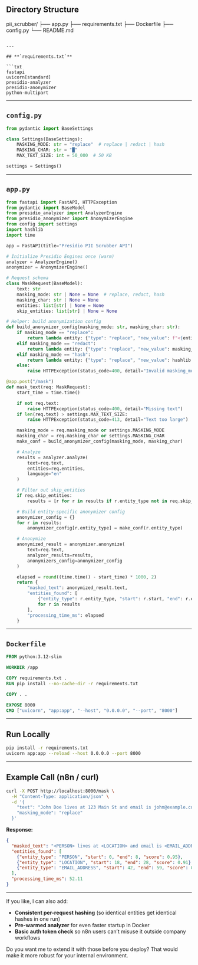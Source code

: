 ## **Directory Structure**


pii_scrubber/
  ├── app.py
  ├── requirements.txt
  ├── Dockerfile
  ├── config.py
  └── README.md
```

---

## **`requirements.txt`**

```txt
fastapi
uvicorn[standard]
presidio-analyzer
presidio-anonymizer
python-multipart
```

---

## **`config.py`**

```python
from pydantic import BaseSettings

class Settings(BaseSettings):
    MASKING_MODE: str = "replace"  # replace | redact | hash
    MASKING_CHAR: str = "█"
    MAX_TEXT_SIZE: int = 50_000  # 50 KB

settings = Settings()
```

---

## **`app.py`**

```python
from fastapi import FastAPI, HTTPException
from pydantic import BaseModel
from presidio_analyzer import AnalyzerEngine
from presidio_anonymizer import AnonymizerEngine
from config import settings
import hashlib
import time

app = FastAPI(title="Presidio PII Scrubber API")

# Initialize Presidio Engines once (warm)
analyzer = AnalyzerEngine()
anonymizer = AnonymizerEngine()

# Request schema
class MaskRequest(BaseModel):
    text: str
    masking_mode: str | None = None  # replace, redact, hash
    masking_char: str | None = None
    entities: list[str] | None = None
    skip_entities: list[str] | None = None

# Helper: build anonymization config
def build_anonymizer_config(masking_mode: str, masking_char: str):
    if masking_mode == "replace":
        return lambda entity: {"type": "replace", "new_value": f"<{entity}>"}
    elif masking_mode == "redact":
        return lambda entity: {"type": "replace", "new_value": masking_char * 6}
    elif masking_mode == "hash":
        return lambda entity: {"type": "replace", "new_value": hashlib.sha256(entity.encode()).hexdigest()}
    else:
        raise HTTPException(status_code=400, detail="Invalid masking_mode")

@app.post("/mask")
def mask_text(req: MaskRequest):
    start_time = time.time()

    if not req.text:
        raise HTTPException(status_code=400, detail="Missing text")
    if len(req.text) > settings.MAX_TEXT_SIZE:
        raise HTTPException(status_code=413, detail="Text too large")

    masking_mode = req.masking_mode or settings.MASKING_MODE
    masking_char = req.masking_char or settings.MASKING_CHAR
    make_conf = build_anonymizer_config(masking_mode, masking_char)

    # Analyze
    results = analyzer.analyze(
        text=req.text,
        entities=req.entities,
        language="en"
    )

    # Filter out skip_entities
    if req.skip_entities:
        results = [r for r in results if r.entity_type not in req.skip_entities]

    # Build entity-specific anonymizer config
    anonymizer_config = {}
    for r in results:
        anonymizer_config[r.entity_type] = make_conf(r.entity_type)

    # Anonymize
    anonymized_result = anonymizer.anonymize(
        text=req.text,
        analyzer_results=results,
        anonymizers_config=anonymizer_config
    )

    elapsed = round((time.time() - start_time) * 1000, 2)
    return {
        "masked_text": anonymized_result.text,
        "entities_found": [
            {"entity_type": r.entity_type, "start": r.start, "end": r.end, "score": r.score}
            for r in results
        ],
        "processing_time_ms": elapsed
    }
```

---

## **`Dockerfile`**

```dockerfile
FROM python:3.12-slim

WORKDIR /app

COPY requirements.txt .
RUN pip install --no-cache-dir -r requirements.txt

COPY . .

EXPOSE 8000
CMD ["uvicorn", "app:app", "--host", "0.0.0.0", "--port", "8000"]
```

---

## **Run Locally**

```bash
pip install -r requirements.txt
uvicorn app:app --reload --host 0.0.0.0 --port 8000
```

---

## **Example Call (n8n / curl)**

```bash
curl -X POST http://localhost:8000/mask \
  -H "Content-Type: application/json" \
  -d '{
    "text": "John Doe lives at 123 Main St and email is john@example.com",
    "masking_mode": "replace"
  }'
```

**Response:**

```json
{
  "masked_text": "<PERSON> lives at <LOCATION> and email is <EMAIL_ADDRESS>",
  "entities_found": [
    {"entity_type": "PERSON", "start": 0, "end": 8, "score": 0.95},
    {"entity_type": "LOCATION", "start": 18, "end": 28, "score": 0.91},
    {"entity_type": "EMAIL_ADDRESS", "start": 42, "end": 59, "score": 0.99}
  ],
  "processing_time_ms": 52.11
}
```

---

If you like, I can also add:

* **Consistent per-request hashing** (so identical entities get identical hashes in one run)
* **Pre-warmed analyzer** for even faster startup in Docker
* **Basic auth token check** so n8n users can’t misuse it outside company workflows

Do you want me to extend it with those before you deploy? That would make it more robust for your internal environment.
